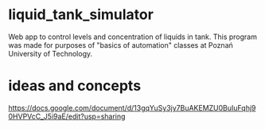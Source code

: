 # liquid_tank_simulator
Web app to control levels and concentration of liquids in tank. This program was made for purposes of "basics of automation" classes at Poznań University of Technology. 

# ideas and concepts
https://docs.google.com/document/d/13gqYuSy3jy7BuAKEMZU0BuIuFqhj90HVPVcC_J5i9aE/edit?usp=sharing
